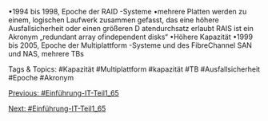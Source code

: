•1994 bis 1998, Epoche der RAID -Systeme
•mehrere Platten werden zu einem, logischen Laufwerk zusammen gefasst, das eine höhere Ausfallsicherheit oder einen größeren D atendurchsatz erlaubt RAIS ist ein Akronym 
„redundant array ofindependent disks“
•Höhere Kapazität
•1999 bis 2005, Epoche der Multiplattform -Systeme und des FibreChannel SAN und NAS, mehrere TBs

   Tags & Topics:
   #Kapazität
   #Multiplattform
   #kapazität
   #TB
   #Ausfallsicherheit
   #Epoche
   #Akronym

[Previous: #Einführung-IT-Teil1_65](Einführung-IT-Teil1_65.md)

[Next: #Einführung-IT-Teil1_65](Einführung-IT-Teil1_65.md)